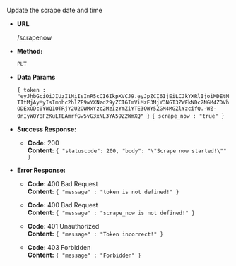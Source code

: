 Update the scrape date and time
  
* **URL**

  /scrapenow

* **Method:**
 
  `PUT`

* **Data Params**

  `{ token : "eyJhbGciOiJIUzI1NiIsInR5cCI6IkpXVCJ9.eyJpZCI6IjEiLCJkYXRlIjoiMDEtMTItMjAyMyIsImhhc2hlZF9wYXNzd29yZCI6ImViMzE3MjY3NGI3ZWFkNDc2NGM4ZDVhODExODc0YWQ1OTRjY2U2OWMxYzc2MzIzYmZiYTE3OWY5ZGM4MGZlYzcifQ.-WZ-0nIyWOY8F2KuLTEAmrfGw5vG3xNL3YA59Z2WmXQ" }`
  `{ scrape_now : "true" }`


* **Success Response:**

  * **Code:** 200 <br />
    **Content:** `
{
  "statuscode": 200,
  "body": "\"Scrape now started!\""
}
    `
 
* **Error Response:**
  * **Code:** 400 Bad Request <br />
    **Content:** `{ "message" : "token is not defined!" }`
    
  * **Code:** 400 Bad Request <br />
    **Content:** `{ "message" : "scrape_now is not defined!" }`
    
  * **Code:** 401 Unauthorized <br />
    **Content:** `{ "message" : "Token incorrect!" }`
    
  * **Code:** 403 Forbidden <br />
    **Content:** `{ "message" : "Forbidden" }`
